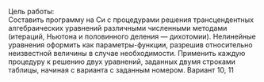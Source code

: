 Цель работы:  
Составить программу на Си с процедурами решения трансцендентных алгебраических уравнений различными численными методами 
(итераций, Ньютона и половинного деления — дихотомии). Нелинейные уравнения оформить как параметры-функции, разрешив 
относительно неизвестной величины в случае необходимости. Применить каждую процедуру к решению двух уравнений, заданных двумя 
строками таблицы, начиная с варианта с заданным номером. 
Вариант 10, 11  
